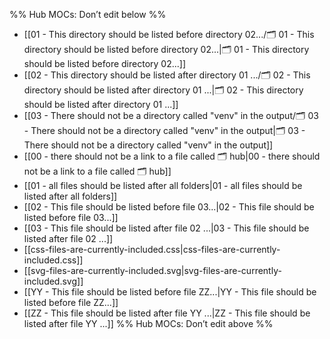 %% Hub MOCs: Don’t edit below  %%
-  [[01 - This directory should be listed before directory 02.../🗂️ 01 - This directory should be listed before directory 02...|🗂️ 01 - This directory should be listed before directory 02...]]
-  [[02 - This directory should be listed after directory 01 .../🗂️ 02 - This directory should be listed after directory 01 ...|🗂️ 02 - This directory should be listed after directory 01 ...]]
-  [[03 - There should not be a directory called "venv" in the output/🗂️ 03 - There should not be a directory called "venv" in the output|🗂️ 03 - There should not be a directory called "venv" in the output]]
-  [[00 - there should not be a link to a file called 🗂️ hub|00 - there should not be a link to a file called 🗂️ hub]]
-  [[01 - all files should be listed after all folders|01 - all files should be listed after all folders]]
-  [[02 - This file should be listed before file 03...|02 - This file should be listed before file 03...]]
-  [[03 - This file should be listed after file 02 ...|03 - This file should be listed after file 02 ...]]
-  [[css-files-are-currently-included.css|css-files-are-currently-included.css]]
-  [[svg-files-are-currently-included.svg|svg-files-are-currently-included.svg]]
-  [[YY - This file should be listed before file ZZ...|YY - This file should be listed before file ZZ...]]
-  [[ZZ - This file should be listed after file YY ...|ZZ - This file should be listed after file YY ...]]
%% Hub MOCs: Don’t edit above  %%
